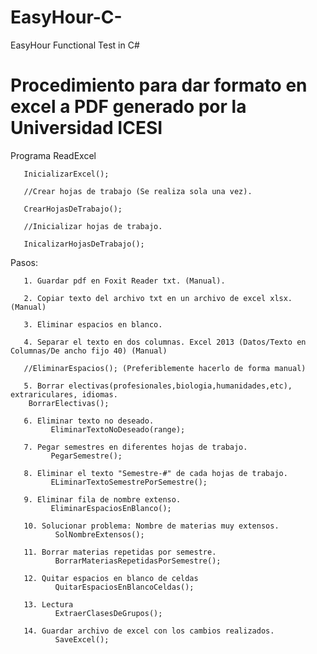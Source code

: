 # EasyHour-C-
EasyHour Functional Test in C#

# Procedimiento para dar formato en excel a PDF generado por la Universidad ICESI
Programa ReadExcel

       InicializarExcel();
       
       //Crear hojas de trabajo (Se realiza sola una vez).
       
       CrearHojasDeTrabajo();
       
       //Inicializar hojas de trabajo.
       
       InicalizarHojasDeTrabajo();

Pasos:

       1. Guardar pdf en Foxit Reader txt. (Manual).
       
       2. Copiar texto del archivo txt en un archivo de excel xlsx. (Manual)
       
       3. Eliminar espacios en blanco.
       
       4. Separar el texto en dos columnas. Excel 2013 (Datos/Texto en Columnas/De ancho fijo 40) (Manual) 
       
       //EliminarEspacios(); (Preferiblemente hacerlo de forma manual)
       
       5. Borrar electivas(profesionales,biologia,humanidades,etc), extrariculares, idiomas.
 	    BorrarElectivas();
 	    
       6. Eliminar texto no deseado.
             EliminarTextoNoDeseado(range);
             
       7. Pegar semestres en diferentes hojas de trabajo.
             PegarSemestre();
             
       8. Eliminar el texto "Semestre-#" de cada hojas de trabajo. 
             ELiminarTextoSemestrePorSemestre();
             
       9. Eliminar fila de nombre extenso.
             EliminarEspaciosEnBlanco();
             
       10. Solucionar problema: Nombre de materias muy extensos.
              SolNombreExtensos();
              
       11. Borrar materias repetidas por semestre.
              BorrarMateriasRepetidasPorSemestre();
              
       12. Quitar espacios en blanco de celdas
              QuitarEspaciosEnBlancoCeldas(); 
              
       13. Lectura 
              ExtraerClasesDeGrupos();
              
       14. Guardar archivo de excel con los cambios realizados.
              SaveExcel();

